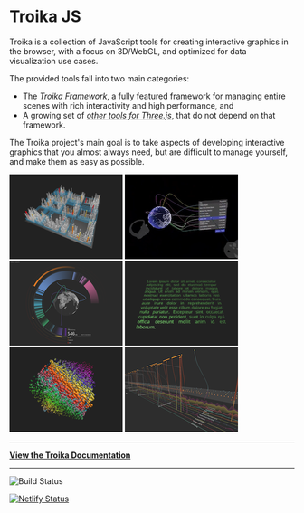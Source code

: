 # Troika JS

Troika is a collection of JavaScript tools for creating interactive graphics in the browser, with a focus on 3D/WebGL, and optimized for data visualization use cases.

The provided tools fall into two main categories:

- The [_Troika Framework_](https://protectwise.github.io/troika/#troika-framework), a fully featured framework for managing entire scenes with rich interactivity and high performance, and
- A growing set of [_other tools for Three.js_](https://protectwise.github.io/troika/#troika-threejs-tools), that do not depend on that framework.

The Troika project's main goal is to take aspects of developing interactive graphics that you almost always need, but are difficult to manage yourself, and make them as easy as possible.

[![3D Bar Chart Example](./docs/images/city-thumbnail.png)](https://troika-examples.netlify.com/#citygrid)
[![Layered Timeline](./docs/images/globe-connections-thumbnail.png)](https://troika-examples.netlify.app/#globeConnections)
[![ProtectWise: Protocol Threat Graph](./docs/images/pw-protocol-threats-thumbnail.png)](https://twitter.com/lojjic/status/1360290173427322883)
[![3D Text Rendering](./docs/images/text-thumbnail.png)](https://troika-examples.netlify.com/#text)
[![GPU Instancing](./docs/images/instancing-thumbnail.png)](https://troika-examples.netlify.com/#instanceable)
[![Layered Timeline](./docs/images/layered-timeline-thumbnail.png)](https://twitter.com/lojjic/status/1357102689210019844)


----

**[View the Troika Documentation](https://protectwise.github.io/troika)**

----

![Build Status](https://github.com/protectwise/troika/workflows/Continuous%20Integration/badge.svg?branch=master)

[![Netlify Status](https://api.netlify.com/api/v1/badges/523722ef-0c71-4bdc-935d-575c73ec1838/deploy-status)](https://app.netlify.com/sites/troika-examples/deploys)
